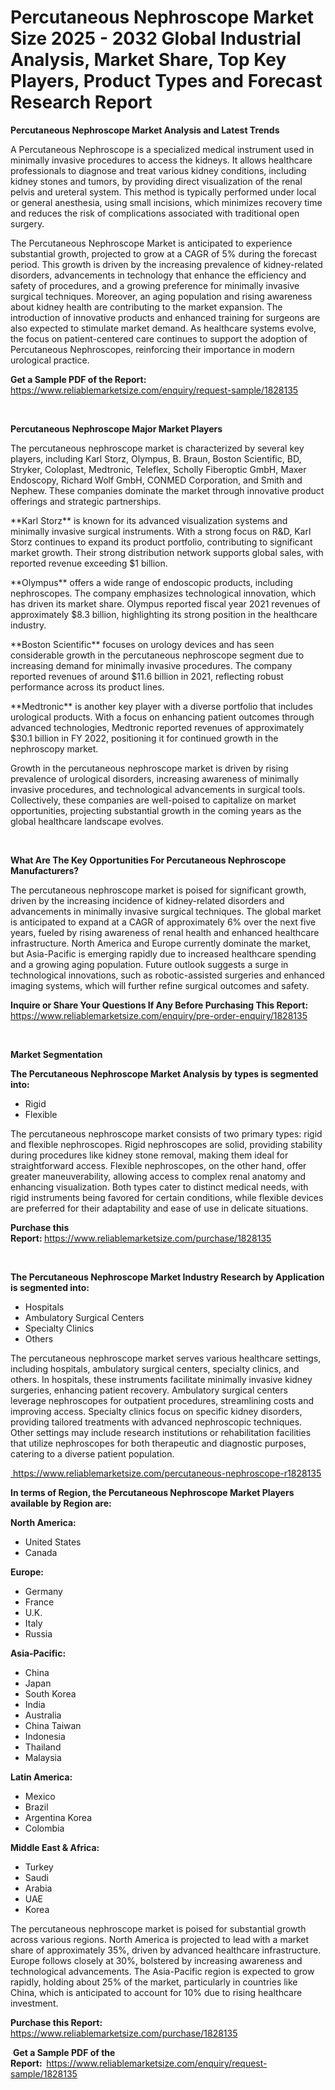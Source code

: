 <p><h1>Percutaneous Nephroscope Market Size 2025 - 2032 Global Industrial Analysis, Market Share, Top Key Players, Product Types and Forecast Research Report</h1></p><p><strong>Percutaneous Nephroscope Market Analysis and Latest Trends</strong></p>
<p><p>A Percutaneous Nephroscope is a specialized medical instrument used in minimally invasive procedures to access the kidneys. It allows healthcare professionals to diagnose and treat various kidney conditions, including kidney stones and tumors, by providing direct visualization of the renal pelvis and ureteral system. This method is typically performed under local or general anesthesia, using small incisions, which minimizes recovery time and reduces the risk of complications associated with traditional open surgery.</p><p>The Percutaneous Nephroscope Market is anticipated to experience substantial growth, projected to grow at a CAGR of 5% during the forecast period. This growth is driven by the increasing prevalence of kidney-related disorders, advancements in technology that enhance the efficiency and safety of procedures, and a growing preference for minimally invasive surgical techniques. Moreover, an aging population and rising awareness about kidney health are contributing to the market expansion. The introduction of innovative products and enhanced training for surgeons are also expected to stimulate market demand. As healthcare systems evolve, the focus on patient-centered care continues to support the adoption of Percutaneous Nephroscopes, reinforcing their importance in modern urological practice.</p></p>
<p><strong>Get a Sample PDF of the Report:&nbsp;</strong> <a href="https://www.reliablemarketsize.com/enquiry/request-sample/1828135?utm_campaign=2796&utm_medium=2&utm_source=Github&utm_content=ia&utm_term=13042025&utm_id=percutaneous-nephroscope">https://www.reliablemarketsize.com/enquiry/request-sample/1828135</a></p>
<p>&nbsp;</p>
<p><strong>Percutaneous Nephroscope Major Market Players</strong></p>
<p><p>The percutaneous nephroscope market is characterized by several key players, including Karl Storz, Olympus, B. Braun, Boston Scientific, BD, Stryker, Coloplast, Medtronic, Teleflex, Scholly Fiberoptic GmbH, Maxer Endoscopy, Richard Wolf GmbH, CONMED Corporation, and Smith and Nephew. These companies dominate the market through innovative product offerings and strategic partnerships.</p><p>**Karl Storz** is known for its advanced visualization systems and minimally invasive surgical instruments. With a strong focus on R&D, Karl Storz continues to expand its product portfolio, contributing to significant market growth. Their strong distribution network supports global sales, with reported revenue exceeding $1 billion.</p><p>**Olympus** offers a wide range of endoscopic products, including nephroscopes. The company emphasizes technological innovation, which has driven its market share. Olympus reported fiscal year 2021 revenues of approximately $8.3 billion, highlighting its strong position in the healthcare industry.</p><p>**Boston Scientific** focuses on urology devices and has seen considerable growth in the percutaneous nephroscope segment due to increasing demand for minimally invasive procedures. The company reported revenues of around $11.6 billion in 2021, reflecting robust performance across its product lines.</p><p>**Medtronic** is another key player with a diverse portfolio that includes urological products. With a focus on enhancing patient outcomes through advanced technologies, Medtronic reported revenues of approximately $30.1 billion in FY 2022, positioning it for continued growth in the nephroscopy market.</p><p>Growth in the percutaneous nephroscope market is driven by rising prevalence of urological disorders, increasing awareness of minimally invasive procedures, and technological advancements in surgical tools. Collectively, these companies are well-poised to capitalize on market opportunities, projecting substantial growth in the coming years as the global healthcare landscape evolves.</p></p>
<p>&nbsp;</p>
<p><strong>What Are The Key Opportunities For Percutaneous Nephroscope Manufacturers?</strong></p>
<p><p>The percutaneous nephroscope market is poised for significant growth, driven by the increasing incidence of kidney-related disorders and advancements in minimally invasive surgical techniques. The global market is anticipated to expand at a CAGR of approximately 6% over the next five years, fueled by rising awareness of renal health and enhanced healthcare infrastructure. North America and Europe currently dominate the market, but Asia-Pacific is emerging rapidly due to increased healthcare spending and a growing aging population. Future outlook suggests a surge in technological innovations, such as robotic-assisted surgeries and enhanced imaging systems, which will further refine surgical outcomes and safety.</p></p>
<p><strong>Inquire or Share Your Questions If Any Before Purchasing This Report:</strong> <a href="https://www.reliablemarketsize.com/enquiry/pre-order-enquiry/1828135?utm_campaign=2796&utm_medium=2&utm_source=Github&utm_content=ia&utm_term=13042025&utm_id=percutaneous-nephroscope">https://www.reliablemarketsize.com/enquiry/pre-order-enquiry/1828135</a></p>
<p>&nbsp;</p>
<p><strong>Market Segmentation</strong></p>
<p><strong>The Percutaneous Nephroscope Market Analysis by types is segmented into:</strong></p>
<p><ul><li>Rigid</li><li>Flexible</li></ul></p>
<p><p>The percutaneous nephroscope market consists of two primary types: rigid and flexible nephroscopes. Rigid nephroscopes are solid, providing stability during procedures like kidney stone removal, making them ideal for straightforward access. Flexible nephroscopes, on the other hand, offer greater maneuverability, allowing access to complex renal anatomy and enhancing visualization. Both types cater to distinct medical needs, with rigid instruments being favored for certain conditions, while flexible devices are preferred for their adaptability and ease of use in delicate situations.</p></p>
<p><strong>Purchase this Report:&nbsp;</strong><a href="https://www.reliablemarketsize.com/purchase/1828135?utm_campaign=2796&utm_medium=2&utm_source=Github&utm_content=ia&utm_term=13042025&utm_id=percutaneous-nephroscope">https://www.reliablemarketsize.com/purchase/1828135</a></p>
<p>&nbsp;</p>
<p><strong>The Percutaneous Nephroscope Market Industry Research by Application is segmented into:</strong></p>
<p><ul><li>Hospitals</li><li>Ambulatory Surgical Centers</li><li>Specialty Clinics</li><li>Others</li></ul></p>
<p><p>The percutaneous nephroscope market serves various healthcare settings, including hospitals, ambulatory surgical centers, specialty clinics, and others. In hospitals, these instruments facilitate minimally invasive kidney surgeries, enhancing patient recovery. Ambulatory surgical centers leverage nephroscopes for outpatient procedures, streamlining costs and improving access. Specialty clinics focus on specific kidney disorders, providing tailored treatments with advanced nephroscopic techniques. Other settings may include research institutions or rehabilitation facilities that utilize nephroscopes for both therapeutic and diagnostic purposes, catering to a diverse patient population.</p></p>
<p><a href="https://www.reliablemarketsize.com/percutaneous-nephroscope-r1828135?utm_campaign=2796&utm_medium=2&utm_source=Github&utm_content=ia&utm_term=13042025&utm_id=percutaneous-nephroscope">&nbsp;https://www.reliablemarketsize.com/percutaneous-nephroscope-r1828135</a></p>
<p><strong>In terms of Region, the Percutaneous Nephroscope Market Players available by Region are:</strong></p>
<p>
    <p> <strong> North America: </strong>
        <ul>
            <li>United States</li>
            <li>Canada</li>
        </ul>
        </p> 
    <p> <strong> Europe: </strong>
        <ul>
            <li>Germany</li>
            <li>France</li>
            <li>U.K.</li>
            <li>Italy</li>
            <li>Russia</li>
        </ul>
        </p> 
    <p> <strong> Asia-Pacific: </strong>
        <ul>
            <li>China</li>
            <li>Japan</li>
            <li>South Korea</li>
            <li>India</li>
            <li>Australia</li>
            <li>China Taiwan</li>
            <li>Indonesia</li>
            <li>Thailand</li>
            <li>Malaysia</li>
        </ul>
        </p> 
    <p> <strong> Latin America: </strong>
        <ul>
            <li>Mexico</li>
            <li>Brazil</li>
            <li>Argentina Korea</li>
            <li>Colombia</li>
        </ul>
        </p> 
    <p> <strong> Middle East & Africa: </strong>
        <ul>
            <li>Turkey</li>
            <li>Saudi</li>
            <li>Arabia</li>
            <li>UAE</li>
            <li>Korea</li>
        </ul>
    </p>
    </p>
<p><p>The percutaneous nephroscope market is poised for substantial growth across various regions. North America is projected to lead with a market share of approximately 35%, driven by advanced healthcare infrastructure. Europe follows closely at 30%, bolstered by increasing awareness and technological advancements. The Asia-Pacific region is expected to grow rapidly, holding about 25% of the market, particularly in countries like China, which is anticipated to account for 10% due to rising healthcare investment.</p></p>
<p><strong>Purchase this Report: </strong><a href="https://www.reliablemarketsize.com/purchase/1828135?utm_campaign=2796&utm_medium=2&utm_source=Github&utm_content=ia&utm_term=13042025&utm_id=percutaneous-nephroscope">https://www.reliablemarketsize.com/purchase/1828135</a></p>
<p>&nbsp;<strong>Get a Sample PDF of the Report:&nbsp;&nbsp;</strong><a href="https://www.reliablemarketsize.com/enquiry/request-sample/1828135?utm_campaign=2796&utm_medium=2&utm_source=Github&utm_content=ia&utm_term=13042025&utm_id=percutaneous-nephroscope">https://www.reliablemarketsize.com/enquiry/request-sample/1828135</a></p>
<p><strong></strong></p>
<p><p></p><p></p><p></p></p>